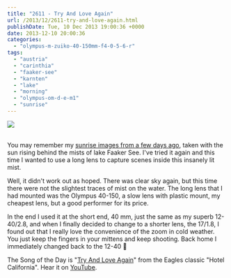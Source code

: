 ```yaml
---
title: "2611 - Try And Love Again"
url: /2013/12/2611-try-and-love-again.html
publishDate: Tue, 10 Dec 2013 19:00:36 +0000
date: 2013-12-10 20:00:36
categories: 
  - "olympus-m-zuiko-40-150mm-f4-0-5-6-r"
tags: 
  - "austria"
  - "carinthia"
  - "faaker-see"
  - "karnten"
  - "lake"
  - "morning"
  - "olympus-om-d-e-m1"
  - "sunrise"
---
```

<div class="container">
<div class="center"><a target="_blank" href="https://d25zfm9zpd7gm5.cloudfront.net/1200x1200/2013/20131207_080244_lr.jpg"><img src="https://d25zfm9zpd7gm5.cloudfront.net/0600x0600/2013/20131207_080244_lr.jpg" /></a></div>
</div>
<br />

You may remember my <a href="/2013/12/2603-its-a-fire-i.html" target="_blank">sunrise images from a few days ago</a>, taken with the sun rising behind the mists of lake Faaker See. I've tried it again and this time I wanted to use a long lens to capture scenes inside this insanely lit mist.

Well, it didn't work out as hoped. There was clear sky again, but this time there were not the slightest traces of mist on the water. The long lens that I had mounted was the Olympus 40-150, a slow lens with plastic mount, my cheapest lens, but a good performer for its price.

 In the end I used it at the short end, 40&nbsp;mm, just the same as my superb 12-40/2.8, and when I finally decided to change to a shorter lens, the 17/1.8, I found out that I really love the convenience of the zoom in cold weather. You just keep the fingers in your mittens and keep shooting. Back home I immediately changed back to the 12-40 🙂

The Song of the Day is "<a href="http://www.lyricsmode.com/lyrics/e/eagles/try_and_love_again_lyrics.html" target="_blank">Try And Love Again</a>" from the Eagles classic "Hotel California". Hear it on <a href="http://www.youtube.com/watch?v=3GLiwCxdyQg" target="_blank">YouTube</a>.
